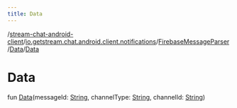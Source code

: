 ```yaml
---
title: Data
---
```

/[stream-chat-android-client](../../../index.md)/[io.getstream.chat.android.client.notifications](../../index.md)/[FirebaseMessageParser](../index.md)/[Data](index.md)/[Data](Data.md)  
  
  
  
# Data  
fun [Data](Data.md)(messageId: [String](https://kotlinlang.org/api/latest/jvm/stdlib/kotlin/-string/index.html), channelType: [String](https://kotlinlang.org/api/latest/jvm/stdlib/kotlin/-string/index.html), channelId: [String](https://kotlinlang.org/api/latest/jvm/stdlib/kotlin/-string/index.html))
